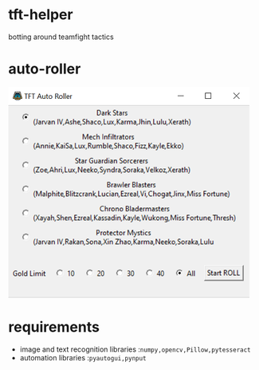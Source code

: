 # tft-helper
botting around teamfight tactics
# auto-roller
![Auto-Roller](https://github.com/Racherin/tft-helper/blob/master/img/auto-roller.png)

# requirements
- image and text recognition libraries :```numpy,opencv,Pillow,pytesseract```
- automation libraries :```pyautogui,pynput```

